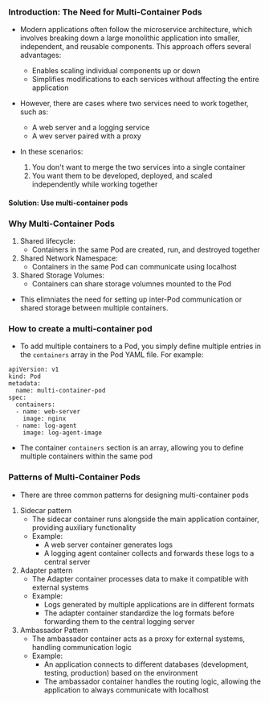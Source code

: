 ### Introduction: The Need for Multi-Container Pods

- Modern applications often follow the microservice architecture, which involves breaking down a large monolithic application into smaller, independent, and reusable components. This approach offers several advantages:

  - Enables scaling individual components up or down
  - Simplifies modifications to each services without affecting the entire application

- However, there are cases where two services need to work together, such as:

  - A web server and a logging service
  - A wev server paired with a proxy

- In these scenarios:
  1. You don't want to merge the two services into a single container
  2. You want them to be developed, deployed, and scaled independently while working together

#### Solution: Use multi-container pods

### Why Multi-Container Pods

1. Shared lifecycle:
   - Containers in the same Pod are created, run, and destroyed together
2. Shared Network Namespace:
   - Containers in the same Pod can communicate using localhost
3. Shared Storage Volumes:
   - Containers can share storage volumnes mounted to the Pod

- This elimniates the need for setting up inter-Pod communication or shared storage between multiple containers.

### How to create a multi-container pod

- To add multiple containers to a Pod, you simply define multiple entries in the <code>containers</code> array in the Pod YAML file. For example:

```
apiVersion: v1
kind: Pod
metadata:
  name: multi-container-pod
spec:
  containers:
  - name: web-server
    image: nginx
  - name: log-agent
    image: log-agent-image
```

- The container <code>containers</code> section is an array, allowing you to define multiple containers within the same pod

### Patterns of Multi-Container Pods

- There are three common patterns for designing multi-container pods

1. Sidecar pattern
   - The sidecar container runs alongside the main application container, providing auxiliary functionality
   - Example:
     - A web server container generates logs
     - A logging agent container collects and forwards these logs to a central server
2. Adapter pattern
   - The Adapter container processes data to make it compatible with external systems
   - Example:
     - Logs generated by multiple applications are in different formats
     - The adapter container standardize the log formats before forwarding them to the central logging server
3. Ambassador Pattern
   - The ambassador container acts as a proxy for external systems, handling communication logic
   - Example:
     - An application connects to different databases (development, testing, production) based on the environment
     - The ambassador container handles the routing logic, allowing the application to always communicate with localhost
